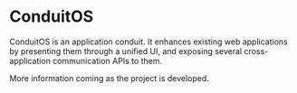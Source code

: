 ConduitOS
=========

ConduitOS is an application conduit. It enhances existing web applications by presenting them through a unified UI, and exposing several cross-application communication APIs to them.

More information coming as the project is developed.
